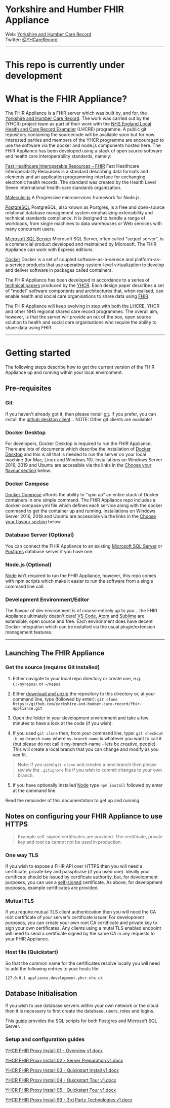 # Yorkshire and Humber FHIR Appliance
Web: [Yorkshire and Humber Care Record](https://yhcr.org)  
Twitter: [@YHCareRecord](https://twitter.com/YHCareRecord/)

---

# This repo is currently under development

# What is the FHIR Appliance?
The FHIR Appliance is a FHIR server which was built by, and for, the [Yorkshire and Humber Care Record](https://yhcr.org). The work was carried out by the (YHCR) project team as part of their work with the [NHS England Local Health and Care Record Exampler](https://www.england.nhs.uk/publication/local-health-and-care-record-exemplars/) (LHCRE) programme. A public git repository containing the sourcecode will be available soon but for now interested parties and members of the YHCR programme are encouraged to use the software via the docker and node.js components hosted here. The FHIR Appliance has been developed using a stack of open source software and health care interoperability standards, namely:

[Fast Healthcare Interoperable Resources - FHIR](https://fhir.hl7.org.uk)
Fast Healthcare Interoperability Resources is a standard describing data formats and elements and an application programming interface for exchanging electronic health records. The standard was created by the Health Level Seven International health-care standards organization.

[Moleculer.js](https://moleculer.services)
A Progressive microservices framework for Node.js.

[PostgreSQL](https://www.postgresql.org)
PostgreSQL, also known as Postgres, is a free and open-source relational database management system emphasizing extensibility and technical standards compliance. It is designed to handle a range of workloads, from single machines to data warehouses or Web services with many concurrent users.

[Microsoft SQL Servier](https://www.microsoft.com/en-gb/sql-server)
Microsoft SQL Server, often called "sequel server", is a commercial product developed and maintained by Microsoft. The FHIR Appliance can work with Express editions.

[Docker](https://www.docker.com)
Docker is a set of coupled software-as-a-service and platform-as-a-service products that use operating-system-level virtualization to develop and deliver software in packages called containers.

The FHIR Appliance has been developed in accordance to a series of [technical papers](https://yhcr.org/downloads/) produced by the [YHCR](https://yhcr.org). Each design paper describes a set of "model" software components and architectures that, when realised, can enable health and social care organisations to share data using [FHIR](https://www.hl7.org/fhir/STU3/). 

The FHIR Appliance will keep evolving in step with both the LHCRE, YHCR and other NHS regional shared care record programmes. The overall aim, however, is that the server will provide an out of the box, open source solution to health and social care organisations who require the ability to share data using FHIR.

---

# Getting started
The following steps describe how to get the current version of the FHIR Appliance up and running within your local environment. 

## Pre-requisites

### Git
If you haven't already got it, then please install [git](https://www.git-scm.com). If you prefer, you can install the [github desktop client](https://desktop.github.com)... NOTE: Other git clients are available!

### Docker Desktop
For developers, Docker Desktop is required to run the FHIR Appliance. There are lots of documents which describe the installation of [Docker Desktop](https://www.docker.com/products/docker-desktop) and this is all that is needed to run the server on your local machine (for Mac, Linux and Windows 10). Installations on Windows Server 2016, 2019 and Ubuntu are accessible via the links in the [Choose your flavour section](#choose-your-flavour) below.

### Docker Compose
[Docker Compose](https://docs.docker.com/compose/) affords the ability to "spin up" an entire stack of Docker containers in one simple command. The FHIR Appliance repo includes a docker-compose.yml file which defines each service along with the docker command to get the container up and running. Installations on Windows Server 2016, 2019 and Ubuntu are accessible via the links in the [Choose your flavour section](#choose-your-flavour) below.

### Database Server (Optional)
You can connect the FHIR Appliance to an existing [Microsoft SQL Server](https://www.microsoft.com/en-gb/sql-server/sql-server-downloads) or [Postgres](https://www.postgresql.org) database server if you have one.

### Node.js (Optional)
[Node](https://nodejs.org/en/) isn't required to run the FHIR Appliance, however, this repo comes with npm scripts which make it easier to run the software from a single command line call.

### Development Environment/Editor
The flavour of dev environment is of course entirely up to you... the FHIR Appliance ultimately doesn't care! [VS Code](https://code.visualstudio.com), [Atom](https://atom.io) and [Sublime](https://www.sublimetext.com) are extensible, open source and free. Each environment does have decent Docker integration which can be installed via the usual plugin/extension management features.

---

## Launching The FHIR Appliance

### Get the source (requires Git installed)

1. Either navigate to your local repo directory or create one, e.g. `C:\myrepos\` or `~/Repos`

2. Either [download and unzip](https://github.com/yorkshire-and-humber-care-record/fhir-appliance/archive/refs/heads/master.zip) the repository to this directory or, at your command line, type (followed by enter): `git clone https://github.com/yorkshire-and-humber-care-record/fhir-appliance.git`

3. Open the folder in your development environment and take a few minutes to have a look at the code (if you wish).

4. If you used `git clone` then, from your command line, type: `git checkout -b my-branch-name` where `my-branch-name` is whatever you want to call it (but please do not call it my-branch-name - lets be creative, people). This will create a local branch that you can change and modify as you see fit. 

> Note: If you used `git clone` and created a new branch then please review the `.gitignore` file if you wish to commit changes to your own branch.

5. If you have optionally installed [Node](https://nodejs.org/en/) type `npm install` followed by enter at the command line.

Read the remainder of this documentation to get up and running.

## Notes on configuring your FHIR Appliance to use HTTPS

> Example self-signed certificates are provided. The certificate, private key and root ca cannot not be used in production.

### One way TLS

If you wish to expose a FHIR API over HTTPS then you will need a certificate, private key and passphrase (if you used one). Ideally your certificate should be issued by certificate authority, but, for development purposes, you can use a [self-signed](docs/self-signed-cert.md) certificate. As above, for development purposes, example certificates are provided.

### Mutual TLS

If you require mutual TLS client authentication then you will need the CA root certificate of your server's certificate issuer. For development purposes, you can create your own root CA certificate and private key to sign your own certificates. Any clients using a mutal TLS enabled endpoint will need to send a certificate signed by the same CA in any requests to your FHIR Appliance. 

### Host file (Quickstart)

So that the common name for the certificates resolve locally you will need to add the following entries to your hosts file:

`127.0.0.1 appliance.development.yhcr.nhs.uk`

## Database Initialisation

If you wish to use database servers within your own network or the cloud then it is necessary to first create the database, users, roles and logins.

This [guide](docs/database-initalisation.md) provides the SQL scripts for both Postgres and Microsoft SQL Server.

### Setup and configuration guides

[YHCR FHIR Proxy Install 01 - Overview v1.docx](/docs/YHCR-FHIR-Proxy-Install-01-Overview-v1.docx)

[YHCR FHIR Proxy Install 02 - Server Preparation v1.docx](docs/YHCR-FHIR-Proxy-Install-02-Server-Preparation-v2.docx)

[YHCR FHIR Proxy Install 03 - Quickstart Install v1.docx](docs/YHCR-FHIR-Proxy-Install-03-Quickstart-Install-v1.docx)

[YHCR FHIR Proxy Install 04 - Quickstart Tour v1.docx](docs/YHCR-FHIR-Proxy-Install-04-Quickstart-Tour-v1.docx)

[YHCR FHIR Proxy Install 05 - Quickstart Tour v1.docx](docs/YHCR-FHIR-Proxy-Install-05-Production-Install-v1.docx)

[YHCR FHIR Proxy Install 99 - 3rd Party Technologies v1.docx](docs/YHCR-FHIR-Proxy-Install-99-3rd-Party-Technologies-v1.docx)
